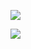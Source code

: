 ![](https://www.nta.go.jp/tmp/9002f460-23fe-45bf-94b8-2bd071248a32/images/5f0ae8fb476bd0e8acb7abf51d8cb23354871a7225e2d68daf78c59537713eba.jpg)

![](https://www.nta.go.jp/tmp/9002f460-23fe-45bf-94b8-2bd071248a32/images/b2c8010ce3252b9708603e5aac85509f0afd66107d1d9b43cbc6900023939729.jpg)